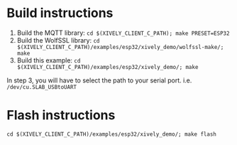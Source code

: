 Build instructions
==================

1. Build the MQTT library: `cd $(XIVELY_CLIENT_C_PATH); make PRESET=ESP32`
2. Build the WolfSSL library: `cd $(XIVELY_CLIENT_C_PATH)/examples/esp32/xively_demo/wolfssl-make/; make`
3. Build this example: `cd $(XIVELY_CLIENT_C_PATH)/examples/esp32/xively_demo/; make`

In step 3, you will have to select the path to your serial port. i.e. `/dev/cu.SLAB_USBtoUART`

Flash instructions
==================

`cd $(XIVELY_CLIENT_C_PATH)/examples/esp32/xively_demo/; make flash`
